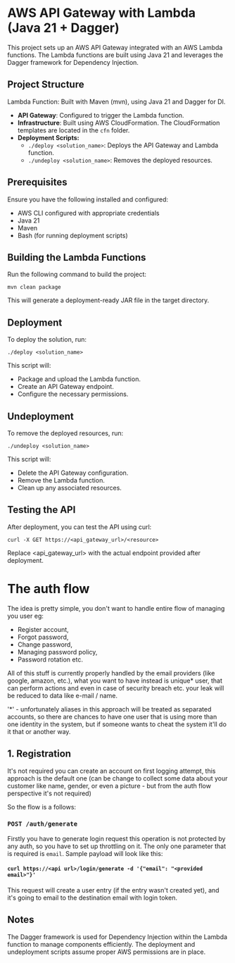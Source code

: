 # AWS API Gateway with Lambda (Java 21 + Dagger)

This project sets up an AWS API Gateway integrated with an AWS Lambda functions. The Lambda functions are built using Java 21 and leverages the Dagger framework for Dependency Injection.

## Project Structure

Lambda Function: Built with Maven (mvn), using Java 21 and Dagger for DI.

- **API Gateway**: Configured to trigger the Lambda function.
- **Infrastructure**: Built using AWS CloudFormation. The CloudFormation templates are located in the `cfn` folder.
- **Deployment Scripts:**
  - `./deploy <solution_name>`: Deploys the API Gateway and Lambda function.
  - `./undeploy <solution_name>`: Removes the deployed resources.

## Prerequisites

Ensure you have the following installed and configured:

- AWS CLI configured with appropriate credentials
- Java 21
- Maven
- Bash (for running deployment scripts)

## Building the Lambda Functions

Run the following command to build the project:

`mvn clean package`

This will generate a deployment-ready JAR file in the target directory.

## Deployment

To deploy the solution, run:

`./deploy <solution_name>`

This script will:
- Package and upload the Lambda function.
- Create an API Gateway endpoint.
- Configure the necessary permissions.

## Undeployment

To remove the deployed resources, run:

`./undeploy <solution_name>`

This script will:

- Delete the API Gateway configuration.
- Remove the Lambda function.
- Clean up any associated resources.

## Testing the API

After deployment, you can test the API using curl:

`curl -X GET https://<api_gateway_url>/<resource>`

Replace <api_gateway_url> with the actual endpoint provided after deployment.

# The auth flow

The idea is pretty simple, you don't want to handle entire flow of managing you user eg:
- Register account,
- Forgot password, 
- Change password,
- Managing password policy,
- Password rotation etc.

All of this stuff is currently properly handled by the email providers (like google, amazon, etc.), what you want to have instead 
is unique* user, that can perform actions and even in case of security breach etc. your leak will be reduced to data like e-mail / name. 

'*' - unfortunately aliases in this approach will be treated as separated accounts, so there are chances to have one user that is using more than one identity in the system, but if someone wants to cheat the system it'll do it that or another way. 

## 1. Registration

It's not required you can create an account on first logging attempt, this approach is the default one (can be change to collect some data about your customer like name, gender, or even a picture - but from the auth flow perspective it's not required)

So the flow is a follows:
### `POST /auth/generate`
Firstly you have to generate login request this operation is not protected by any auth, so you have to set up throttling on it.
The only one parameter that is required is `email`. Sample payload will look like this:

#### `curl https://<api url>/login/generate -d '{"email": "<provided email>"}'`

This request will create a user entry (if the entry wasn't created yet), and it's going to email to the destination email with login token.

## Notes

The Dagger framework is used for Dependency Injection within the Lambda function to manage components efficiently.
The deployment and undeployment scripts assume proper AWS permissions are in place.



